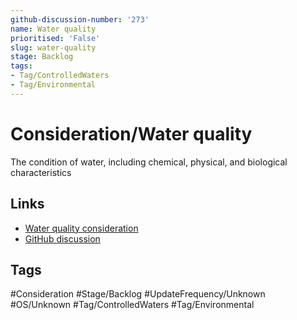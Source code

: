 ```yaml
---
github-discussion-number: '273'
name: Water quality
prioritised: 'False'
slug: water-quality
stage: Backlog
tags:
- Tag/ControlledWaters
- Tag/Environmental
---
```


# Consideration/Water quality

The condition of water, including chemical, physical, and biological characteristics

## Links

* [Water quality consideration](https://design.planning.data.gov.uk/planning-consideration/water-quality)
* [GitHub discussion](https://github.com/digital-land/data-standards-backlog/discussions/273)

## Tags

#Consideration #Stage/Backlog #UpdateFrequency/Unknown #OS/Unknown #Tag/ControlledWaters #Tag/Environmental